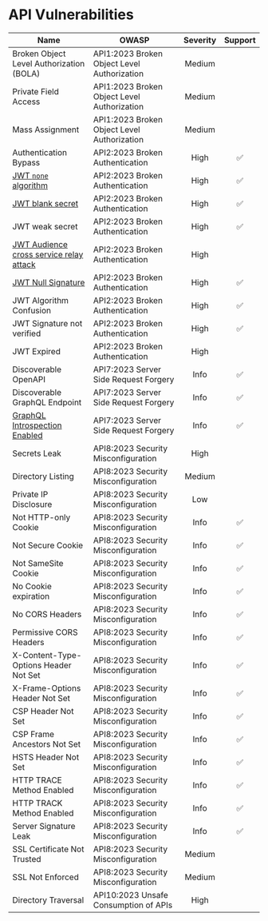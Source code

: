 # API Vulnerabilities

| Name                                                                                                  | OWASP                                       | Severity | Support   |
|-------------------------------------------------------------------------------------------------------|---------------------------------------------|:--------:|:---------:|
| Broken Object Level Authorization (BOLA)                                                              | API1:2023 Broken Object Level Authorization | Medium   | |
| Private Field Access                                                                                  | API1:2023 Broken Object Level Authorization | Medium   | |
| Mass Assignment                                                                                       | API1:2023 Broken Object Level Authorization | Medium   | |
| Authentication Bypass                                                                                 | API2:2023 Broken Authentication             | High     | :white_check_mark: |
| [JWT `none` algorithm](./broken-authentication/jwt-alg-none.md)                                       | API2:2023 Broken Authentication             | High     | :white_check_mark: |
| [JWT blank secret](./broken-authentication/jwt-blank-secret.md)                                       | API2:2023 Broken Authentication             | High     | :white_check_mark: |
| JWT weak secret                                                                                       | API2:2023 Broken Authentication             | High     | :white_check_mark: |
| [JWT Audience cross service relay attack](./broken-authentication//jwt-cross-service-relay-attack.md) | API2:2023 Broken Authentication             | High     | |
| [JWT Null Signature](./broken-authentication/jwt-null-signature.md)                                   | API2:2023 Broken Authentication             | High     | :white_check_mark: |
| JWT Algorithm Confusion                                                                               | API2:2023 Broken Authentication             | High     | :white_check_mark: |
| JWT Signature not verified                                                                            | API2:2023 Broken Authentication             | High     | :white_check_mark: |
| JWT Expired                                                                                           | API2:2023 Broken Authentication             | High     | |
| Discoverable OpenAPI                                                                                  | API7:2023 Server Side Request Forgery       | Info     | :white_check_mark: |
| Discoverable GraphQL Endpoint                                                                         | API7:2023 Server Side Request Forgery       | Info     | :white_check_mark: |
| [GraphQL Introspection Enabled](./security-misconfiguration/graphql-introspection.md)                 | API7:2023 Server Side Request Forgery       | Info     | :white_check_mark: |
| Secrets Leak                                                                                          | API8:2023 Security Misconfiguration         | High     | |
| Directory Listing                                                                                     | API8:2023 Security Misconfiguration         | Medium   | |
| Private IP Disclosure                                                                                 | API8:2023 Security Misconfiguration         | Low      | |
| Not HTTP-only Cookie                                                                                  | API8:2023 Security Misconfiguration         | Info     | :white_check_mark: |
| Not Secure Cookie                                                                                     | API8:2023 Security Misconfiguration         | Info     | :white_check_mark: |
| Not SameSite Cookie                                                                                   | API8:2023 Security Misconfiguration         | Info     | :white_check_mark: |
| No Cookie expiration                                                                                  | API8:2023 Security Misconfiguration         | Info     | :white_check_mark: |
| No CORS Headers                                                                                       | API8:2023 Security Misconfiguration         | Info     | :white_check_mark: |
| Permissive CORS Headers                                                                               | API8:2023 Security Misconfiguration         | Info     | :white_check_mark: |
| X-Content-Type-Options Header Not Set                                                                 | API8:2023 Security Misconfiguration         | Info     | :white_check_mark: |
| X-Frame-Options Header Not Set                                                                        | API8:2023 Security Misconfiguration         | Info     | :white_check_mark: |
| CSP Header Not Set                                                                                    | API8:2023 Security Misconfiguration         | Info     | :white_check_mark: |
| CSP Frame Ancestors Not Set                                                                           | API8:2023 Security Misconfiguration         | Info     | :white_check_mark: |
| HSTS Header Not Set                                                                                   | API8:2023 Security Misconfiguration         | Info     | :white_check_mark: |
| HTTP TRACE Method Enabled                                                                             | API8:2023 Security Misconfiguration         | Info     | :white_check_mark: |
| HTTP TRACK Method Enabled                                                                             | API8:2023 Security Misconfiguration         | Info     | :white_check_mark: |
| Server Signature Leak                                                                                 | API8:2023 Security Misconfiguration         | Info     | :white_check_mark: |
| SSL Certificate Not Trusted                                                                           | API8:2023 Security Misconfiguration         | Medium   | |
| SSL Not Enforced                                                                                      | API8:2023 Security Misconfiguration         | Medium   | |
| Directory Traversal                                                                                   | API10:2023 Unsafe Consumption of APIs       | High     | |
